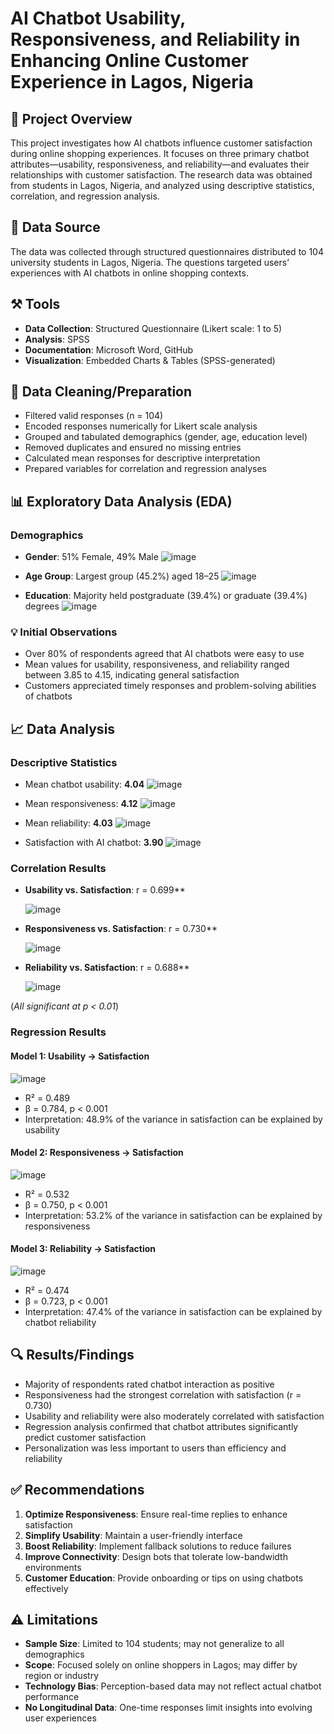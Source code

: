 # AI Chatbot Usability, Responsiveness, and Reliability in Enhancing Online Customer Experience in Lagos, Nigeria

## 📌 Project Overview
This project investigates how AI chatbots influence customer satisfaction during online shopping experiences. It focuses on three primary chatbot attributes—usability, responsiveness, and reliability—and evaluates their relationships with customer satisfaction. The research data was obtained from students in Lagos, Nigeria, and analyzed using descriptive statistics, correlation, and regression analysis.

## 📁 Data Source
The data was collected through structured questionnaires distributed to 104 university students in Lagos, Nigeria. The questions targeted users’ experiences with AI chatbots in online shopping contexts.


## ⚒️ Tools
- **Data Collection**: Structured Questionnaire (Likert scale: 1 to 5)  
- **Analysis**: SPSS  
- **Documentation**: Microsoft Word, GitHub  
- **Visualization**: Embedded Charts & Tables (SPSS-generated)

## 🧹 Data Cleaning/Preparation
- Filtered valid responses (n = 104)  
- Encoded responses numerically for Likert scale analysis  
- Grouped and tabulated demographics (gender, age, education level)  
- Removed duplicates and ensured no missing entries  
- Calculated mean responses for descriptive interpretation  
- Prepared variables for correlation and regression analyses

## 📊 Exploratory Data Analysis (EDA)
### Demographics
- **Gender**: 51% Female, 49% Male
 ![image](https://github.com/user-attachments/assets/dcfcaaaf-731a-4562-8ca2-26acf904683d) 

- **Age Group**: Largest group (45.2%) aged 18–25
  ![image](https://github.com/user-attachments/assets/18ba1861-8426-4977-afa4-9dd59ee181d9)

- **Education**: Majority held postgraduate (39.4%) or graduate (39.4%) degrees
![image](https://github.com/user-attachments/assets/d0c995a6-8331-4b14-a5bf-92f0b54321b5)


### 💡 Initial Observations
- Over 80% of respondents agreed that AI chatbots were easy to use  
- Mean values for usability, responsiveness, and reliability ranged between 3.85 to 4.15, indicating general satisfaction  
- Customers appreciated timely responses and problem-solving abilities of chatbots

## 📈 Data Analysis

### Descriptive Statistics
- Mean chatbot usability: **4.04**
  ![image](https://github.com/user-attachments/assets/6e42929c-334c-4f8f-8bad-b9f916bc3f8e)  
- Mean responsiveness: **4.12**
  ![image](https://github.com/user-attachments/assets/b4e06385-29bb-468f-a27a-45a25cf695d5)
 
- Mean reliability: **4.03**
  ![image](https://github.com/user-attachments/assets/aed25c86-fda9-4f72-829b-692eaa01440e)

- Satisfaction with AI chatbot: **3.90**
![image](https://github.com/user-attachments/assets/107a2afc-79ce-4a16-b712-4065f57d3318)


### Correlation Results

- **Usability vs. Satisfaction**: r = 0.699**
  
  ![image](https://github.com/user-attachments/assets/86cf5dba-2a80-4765-a91b-fcfca0778a37)
 
- **Responsiveness vs. Satisfaction**: r = 0.730**

  ![image](https://github.com/user-attachments/assets/04b0a383-fe48-4102-b0d5-d5fce8d0510b)
 
- **Reliability vs. Satisfaction**: r = 0.688**

    ![image](https://github.com/user-attachments/assets/49da475c-d52f-4637-a2bc-82ac8545be89)

(*All significant at p < 0.01*)

### Regression Results
#### Model 1: Usability → Satisfaction

![image](https://github.com/user-attachments/assets/e5ddf7eb-cbf0-4279-ac61-ce2155aae0f5)

- R² = 0.489  
- β = 0.784, p < 0.001  
- Interpretation: 48.9% of the variance in satisfaction can be explained by usability  

#### Model 2: Responsiveness → Satisfaction

![image](https://github.com/user-attachments/assets/8a320f13-8634-45d6-9a98-65261125f76f)

- R² = 0.532  
- β = 0.750, p < 0.001  
- Interpretation: 53.2% of the variance in satisfaction can be explained by responsiveness  

#### Model 3: Reliability → Satisfaction

![image](https://github.com/user-attachments/assets/2f0576b8-84a3-4f5f-ac72-60df3f4fb21e)

- R² = 0.474  
- β = 0.723, p < 0.001  
- Interpretation: 47.4% of the variance in satisfaction can be explained by chatbot reliability  

## 🔍 Results/Findings
- Majority of respondents rated chatbot interaction as positive  
- Responsiveness had the strongest correlation with satisfaction (r = 0.730)  
- Usability and reliability were also moderately correlated with satisfaction  
- Regression analysis confirmed that chatbot attributes significantly predict customer satisfaction  
- Personalization was less important to users than efficiency and reliability  

## ✅ Recommendations
1. **Optimize Responsiveness**: Ensure real-time replies to enhance satisfaction  
2. **Simplify Usability**: Maintain a user-friendly interface  
3. **Boost Reliability**: Implement fallback solutions to reduce failures  
4. **Improve Connectivity**: Design bots that tolerate low-bandwidth environments  
5. **Customer Education**: Provide onboarding or tips on using chatbots effectively

## ⚠️ Limitations
- **Sample Size**: Limited to 104 students; may not generalize to all demographics  
- **Scope**: Focused solely on online shoppers in Lagos; may differ by region or industry  
- **Technology Bias**: Perception-based data may not reflect actual chatbot performance  
- **No Longitudinal Data**: One-time responses limit insights into evolving user experiences
